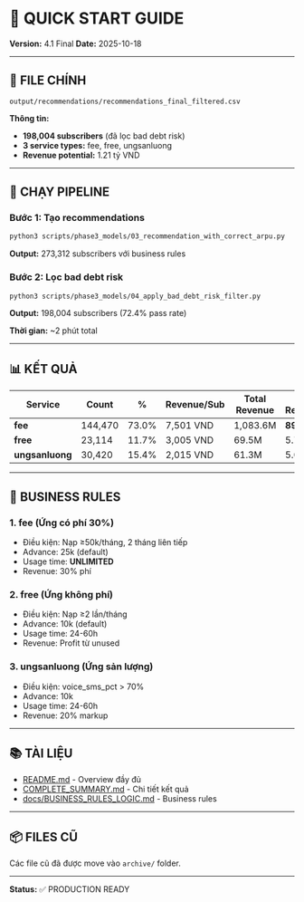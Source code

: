 # 🚀 QUICK START GUIDE

**Version:** 4.1 Final
**Date:** 2025-10-18

---

## 📁 FILE CHÍNH

```
output/recommendations/recommendations_final_filtered.csv
```

**Thông tin:**
- **198,004 subscribers** (đã lọc bad debt risk)
- **3 service types:** fee, free, ungsanluong
- **Revenue potential:** 1.21 tỷ VND

---

## 🏃 CHẠY PIPELINE

### Bước 1: Tạo recommendations
```bash
python3 scripts/phase3_models/03_recommendation_with_correct_arpu.py
```
**Output:** 273,312 subscribers với business rules

### Bước 2: Lọc bad debt risk
```bash
python3 scripts/phase3_models/04_apply_bad_debt_risk_filter.py
```
**Output:** 198,004 subscribers (72.4% pass rate)

**Thời gian:** ~2 phút total

---

## 📊 KẾT QUẢ

| Service | Count | % | Revenue/Sub | Total Revenue | % Revenue |
|---------|-------|---|-------------|---------------|-----------|
| **fee** | 144,470 | 73.0% | 7,501 VND | 1,083.6M | **89.2%** |
| **free** | 23,114 | 11.7% | 3,005 VND | 69.5M | 5.7% |
| **ungsanluong** | 30,420 | 15.4% | 2,015 VND | 61.3M | 5.0% |

---

## 🎯 BUSINESS RULES

### 1. fee (Ứng có phí 30%)
- Điều kiện: Nạp ≥50k/tháng, 2 tháng liên tiếp
- Advance: 25k (default)
- Usage time: **UNLIMITED**
- Revenue: 30% phí

### 2. free (Ứng không phí)
- Điều kiện: Nạp ≥2 lần/tháng
- Advance: 10k (default)
- Usage time: 24-60h
- Revenue: Profit từ unused

### 3. ungsanluong (Ứng sản lượng)
- Điều kiện: voice_sms_pct > 70%
- Advance: 10k
- Usage time: 24-60h
- Revenue: 20% markup

---

## 📚 TÀI LIỆU

- [README.md](README.md) - Overview đầy đủ
- [COMPLETE_SUMMARY.md](COMPLETE_SUMMARY.md) - Chi tiết kết quả
- [docs/BUSINESS_RULES_LOGIC.md](docs/BUSINESS_RULES_LOGIC.md) - Business rules

---

## 📦 FILES CŨ

Các file cũ đã được move vào `archive/` folder.

---

**Status:** ✅ PRODUCTION READY
